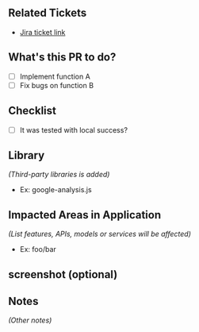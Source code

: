 ## Related Tickets
- [Jira ticket link](https://atlassian.com/jira/software/c/projects/MODULAR/boards/ISSUE_ID)

## What's this PR to do?
- [ ] Implement function A
- [ ] Fix bugs on function B

## Checklist
- [ ] It was tested with local success?

## Library
*(Third-party libraries is added)*
- Ex: google-analysis.js

## Impacted Areas in Application
*(List features, APIs, models or services will be affected)*
- Ex: foo/bar

## screenshot (optional)

## Notes
*(Other notes)*
